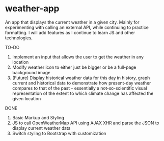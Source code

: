 # weather-app

An app that displays the current weather in a given city.
Mainly for experimenting with calling an external API, while continuing to practice formatting.
I will add features as I continue to learn JS and other technologies.

TO-DO

1. Implement an input that allows the user to get the weather in any location
2. Modify weather icon to either just be bigger or be a full-page background image
3. (Future) Display historical weather data for this day in history,
   graph current and historical data to demonstrate how present-day weather
   compares to that of the past - essentially a not-so-scientific visual
   representation of the extent to which climate change has affected the
   given location

DONE

1. Basic Markup and Styling
2. JS to call OpenWeatherMap API using AJAX XHR and
   parse the JSON to display current weather data
3. Switch styling to Bootstrap with customization
